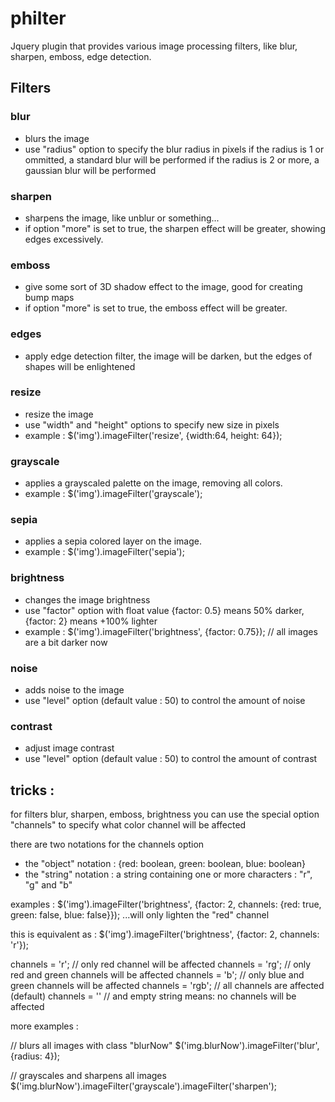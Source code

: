 # philter
Jquery plugin that provides various image processing filters, like blur, sharpen, emboss, edge detection.

## Filters

### blur
- blurs the image
- use "radius" option to specify the blur radius in pixels
if the radius is 1 or ommitted, a standard blur will be performed
if the radius is 2 or more, a gaussian blur will be performed

### sharpen
- sharpens the image, like unblur or something...
- if option "more" is set to true, the sharpen effect will be greater, showing edges excessively.

### emboss
- give some sort of 3D shadow effect to the image, good for creating bump maps
- if option "more" is set to true, the emboss effect will be greater.

### edges
- apply edge detection filter, the image will be darken, but the edges of shapes will be enlightened

### resize
- resize the image
- use "width" and "height" options to specify new size in pixels
- example : $('img').imageFilter('resize', {width:64, height: 64});

### grayscale
- applies a grayscaled palette on the image, removing all colors.
- example : $('img').imageFilter('grayscale');

### sepia
- applies a sepia colored layer on the image.
- example : $('img').imageFilter('sepia');

### brightness
- changes the image brightness
- use "factor" option with float value {factor: 0.5} means 50% darker, {factor: 2} means +100% lighter
- example : $('img').imageFilter('brightness', {factor: 0.75});  // all images are a bit darker now

### noise
- adds noise to the image
- use "level" option (default value : 50) to control the amount of noise

### contrast
- adjust image contrast
- use "level" option (default value : 50) to control the amount of contrast




## tricks : 
for filters blur, sharpen, emboss, brightness
you can use the special option "channels" to specify what color channel will be affected

there are two notations for the channels option
- the "object" notation : {red: boolean, green: boolean, blue: boolean}
- the "string" notation : a string containing one or more characters : "r", "g" and "b"

examples :
		$('img').imageFilter('brightness', {factor: 2, channels: {red: true, green: false, blue: false}});
		...will only lighten the "red" channel

this is equivalent as :
		$('img').imageFilter('brightness', {factor: 2, channels: 'r'});

channels = 'r';  	// only red channel will be affected
channels = 'rg';  	// only red and green channels will be affected
channels = 'b';  	// only blue and green channels will be affected
channels = 'rgb';	// all channels are affected (default)
channels = '' 		// and empty string means: no channels will be affected



more examples :


// blurs all images with class "blurNow"
$('img.blurNow').imageFilter('blur', {radius: 4});

// grayscales and sharpens all images
$('img.blurNow').imageFilter('grayscale').imageFilter('sharpen');

